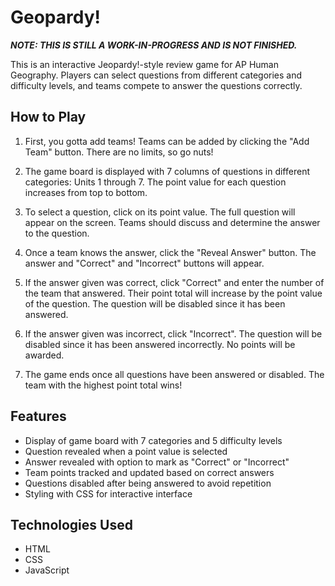 # Geopardy!
***NOTE: THIS IS STILL A WORK-IN-PROGRESS AND IS NOT FINISHED.***

This is an interactive Jeopardy!-style review game for AP Human Geography. Players can select questions from different categories and difficulty levels, and teams compete to answer the questions correctly.  

## How to Play

1. First, you gotta add teams! Teams can be added by clicking the "Add Team" button. There are no limits, so go nuts!  

2. The game board is displayed with 7 columns of questions in different categories: Units 1 through 7. The point value for each question increases from top to bottom.  

3. To select a question, click on its point value. The full question will appear on the screen. Teams should discuss and determine the answer to the question.  

4. Once a team knows the answer, click the "Reveal Answer" button. The answer and "Correct" and "Incorrect" buttons will appear.  

5. If the answer given was correct, click "Correct" and enter the number of the team that answered. Their point total will increase by the point value of the question. The question will be disabled since it has been answered.   

6. If the answer given was incorrect, click "Incorrect". The question will be disabled since it has been answered incorrectly. No points will be awarded.  

7. The game ends once all questions have been answered or disabled. The team with the highest point total wins!

## Features

- Display of game board with 7 categories and 5 difficulty levels  
- Question revealed when a point value is selected
- Answer revealed with option to mark as "Correct" or "Incorrect" 
- Team points tracked and updated based on correct answers
- Questions disabled after being answered to avoid repetition  
- Styling with CSS for interactive interface

## Technologies Used

- HTML  
- CSS  
- JavaScript
